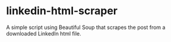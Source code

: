 # linkedin-html-scraper
A simple script using Beautiful Soup that scrapes the post from a downloaded LinkedIn html file.
